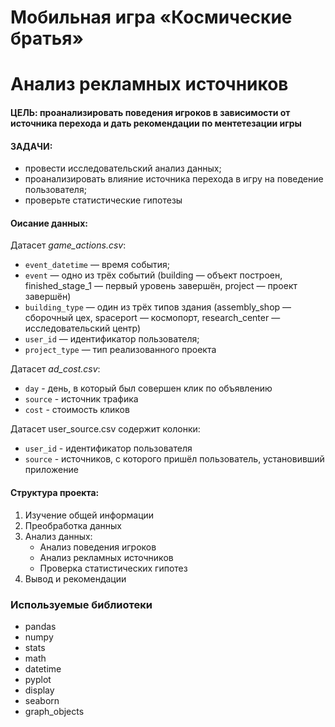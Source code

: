 # Мобильная игра «Космические братья»
# Анализ рекламных источников

#### ЦЕЛЬ:  проанализировать поведения игроков в зависимости от источника перехода и дать рекомендации по ментетезации игры

#### ЗАДАЧИ:
- провести исследовательский анализ данных;
- проанализировать влияние источника перехода в игру на поведение пользователя;
- проверьте статистические гипотезы
    

#### Оисание данных:
Датасет *game_actions.csv*:

- `event_datetime` — время события;
- `event` — одно из трёх событий (building — объект построен, finished_stage_1 — первый уровень завершён, project — проект завершён)
- `building_type` — один из трёх типов здания (assembly_shop — сборочный цех, spaceport — космопорт, research_center — исследовательский центр)
- `user_id` — идентификатор пользователя;
- `project_type` — тип реализованного проекта

Датасет *ad_cost.csv*:

- `day` - день, в который был совершен клик по объявлению
- `source` - источник трафика
- `cost` - стоимость кликов

Датасет user_source.csv содержит колонки:

- `user_id` - идентификатор пользователя
- `source` - источников, с которого пришёл пользователь, установивший приложение

#### Структура проекта:

 1. Изучение общей информации   
 2. Преобработка данных          
 3. Анализ данных:
      - Анализ поведения игроков                                     
      - Анализ рекламных источников                                  
      - Проверка статистических гипотез                              
 4. Вывод и рекомендации         


### Используемые библиотеки

- pandas
- numpy
- stats
- math
- datetime
- pyplot
- display
- seaborn
- graph_objects
